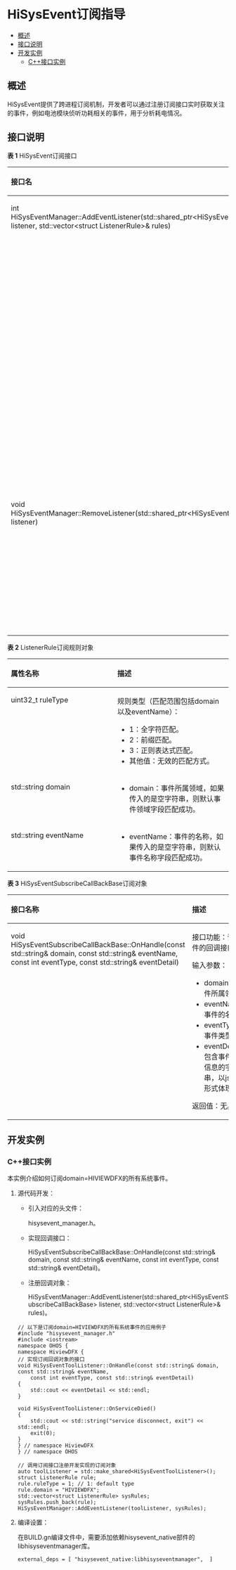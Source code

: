 # HiSysEvent订阅指导<a name="ZH-CN_TOPIC_0000001185655868"></a>

-   [概述](#section315316685112)
-   [接口说明](#section0342191810519)
-   [开发实例](#section123181432175110)
    -   [C++接口实例](#section2016116181902)


## 概述<a name="section315316685112"></a>

HiSysEvent提供了跨进程订阅机制，开发者可以通过注册订阅接口实时获取关注的事件，例如电池模块侦听功耗相关的事件，用于分析耗电情况。

## 接口说明<a name="section0342191810519"></a>

**表 1**  HiSysEvent订阅接口

<a name="table1844019587496"></a>
<table><thead align="left"><tr id="row1440058184916"><th class="cellrowborder" valign="top" width="48.120000000000005%" id="mcps1.2.3.1.1"><p id="p19441135844915"><a name="p19441135844915"></a><a name="p19441135844915"></a>接口名</p>
</th>
<th class="cellrowborder" valign="top" width="51.88%" id="mcps1.2.3.1.2"><p id="p13441195815491"><a name="p13441195815491"></a><a name="p13441195815491"></a>描述</p>
</th>
</tr>
</thead>
<tbody><tr id="row16441155818499"><td class="cellrowborder" valign="top" width="48.120000000000005%" headers="mcps1.2.3.1.1 "><p id="p877916438211"><a name="p877916438211"></a><a name="p877916438211"></a>int HiSysEventManager::AddEventListener(std::shared_ptr&lt;HiSysEventSubscribeCallBackBase&gt; listener, std::vector&lt;struct ListenerRule&gt;&amp; rules)</p>
</td>
<td class="cellrowborder" valign="top" width="51.88%" headers="mcps1.2.3.1.2 "><p id="p14727325133216"><a name="p14727325133216"></a><a name="p14727325133216"></a>接口功能：注册订阅HiSysEvent系统事件侦听对象，可设置规则订阅某些事件。</p>
<p id="p167271525203213"><a name="p167271525203213"></a><a name="p167271525203213"></a>输入参数：</p>
<a name="ul6717142214919"></a><a name="ul6717142214919"></a><ul id="ul6717142214919"><li>listener：订阅回调对象。</li><li>rules：事件订阅规则。</li></ul>
<p id="p83591223153818"><a name="p83591223153818"></a><a name="p83591223153818"></a>返回值：</p>
<a name="ul12105842111913"></a><a name="ul12105842111913"></a><ul id="ul12105842111913"><li>0：订阅成功，重复订阅。</li><li>1：订阅成功，初次订阅。</li><li>其他返回值：订阅失败。</li></ul>
</td>
</tr>
<tr id="row910319443242"><td class="cellrowborder" valign="top" width="48.120000000000005%" headers="mcps1.2.3.1.1 "><p id="p15104154411248"><a name="p15104154411248"></a><a name="p15104154411248"></a>void HiSysEventManager::RemoveListener(std::shared_ptr&lt;HiSysEventSubscribeCallBackBase&gt; listener)</p>
</td>
<td class="cellrowborder" valign="top" width="51.88%" headers="mcps1.2.3.1.2 "><p id="p1104194420248"><a name="p1104194420248"></a><a name="p1104194420248"></a>接口功能：移除订阅hisysevent系统事件侦听对象。</p>
<p id="p7943171095411"><a name="p7943171095411"></a><a name="p7943171095411"></a>输入参数：</p>
<a name="ul894321075411"></a><a name="ul894321075411"></a><ul id="ul894321075411"><li>listener：订阅回调对象。</li></ul>
<p id="p9744631162515"><a name="p9744631162515"></a><a name="p9744631162515"></a>返回值：无。</p>
</td>
</tr>
</tbody>
</table>

**表 2**  ListenerRule订阅规则对象

<a name="table1144011610564"></a>
<table><thead align="left"><tr id="row124411716175611"><th class="cellrowborder" valign="top" width="48.11%" id="mcps1.2.3.1.1"><p id="p19441151675610"><a name="p19441151675610"></a><a name="p19441151675610"></a>属性名称</p>
</th>
<th class="cellrowborder" valign="top" width="51.89%" id="mcps1.2.3.1.2"><p id="p16441171616563"><a name="p16441171616563"></a><a name="p16441171616563"></a>描述</p>
</th>
</tr>
</thead>
<tbody><tr id="row174411216105615"><td class="cellrowborder" valign="top" width="48.11%" headers="mcps1.2.3.1.1 "><p id="p496413536613"><a name="p496413536613"></a><a name="p496413536613"></a><span>uint32_t</span> ruleType</p>
</td>
<td class="cellrowborder" valign="top" width="51.89%" headers="mcps1.2.3.1.2 "><p id="p94416160565"><a name="p94416160565"></a><a name="p94416160565"></a>规则类型（匹配范围包括domain以及eventName）：</p>
<a name="ul1652866141814"></a><a name="ul1652866141814"></a><ul id="ul1652866141814"><li>1：全字符匹配。</li><li>2：前缀匹配。</li><li>3：正则表达式匹配。</li><li>其他值：无效的匹配方式。</li></ul>
</td>
</tr>
<tr id="row64411816125614"><td class="cellrowborder" valign="top" width="48.11%" headers="mcps1.2.3.1.1 "><p id="p1258135313712"><a name="p1258135313712"></a><a name="p1258135313712"></a>std::string domain</p>
</td>
<td class="cellrowborder" valign="top" width="51.89%" headers="mcps1.2.3.1.2 "><a name="ul14905926102311"></a><a name="ul14905926102311"></a><ul id="ul14905926102311"><li>domain：事件所属领域，如果传入的是空字符串，则默认事件领域字段匹配成功。</li></ul>
</td>
</tr>
<tr id="row244161615619"><td class="cellrowborder" valign="top" width="48.11%" headers="mcps1.2.3.1.1 "><p id="p227913101887"><a name="p227913101887"></a><a name="p227913101887"></a>std::string eventName</p>
</td>
<td class="cellrowborder" valign="top" width="51.89%" headers="mcps1.2.3.1.2 "><a name="ul248063132319"></a><a name="ul248063132319"></a><ul id="ul248063132319"><li>eventName：事件的名称，如果传入的是空字符串，则默认事件名称字段匹配成功。</li></ul>
</td>
</tr>
</tbody>
</table>

**表 3**  HiSysEventSubscribeCallBackBase订阅对象

<a name="table1011703742711"></a>
<table><thead align="left"><tr id="row121187375270"><th class="cellrowborder" valign="top" width="48.25%" id="mcps1.2.3.1.1"><p id="p2118143782719"><a name="p2118143782719"></a><a name="p2118143782719"></a>接口名称</p>
</th>
<th class="cellrowborder" valign="top" width="51.74999999999999%" id="mcps1.2.3.1.2"><p id="p4118037152710"><a name="p4118037152710"></a><a name="p4118037152710"></a>描述</p>
</th>
</tr>
</thead>
<tbody><tr id="row111823719274"><td class="cellrowborder" valign="top" width="48.25%" headers="mcps1.2.3.1.1 "><p id="p161181537112712"><a name="p161181537112712"></a><a name="p161181537112712"></a>void HiSysEventSubscribeCallBackBase::OnHandle(const std::string&amp; domain, const std::string&amp; eventName, const int eventType, const std::string&amp; eventDetail)</p>
</td>
<td class="cellrowborder" valign="top" width="51.74999999999999%" headers="mcps1.2.3.1.2 "><p id="p1772213111011"><a name="p1772213111011"></a><a name="p1772213111011"></a>接口功能：订阅事件的回调接口。</p>
<p id="p182081719151016"><a name="p182081719151016"></a><a name="p182081719151016"></a>输入参数：</p>
<a name="ul02091819131015"></a><a name="ul02091819131015"></a><ul id="ul02091819131015"><li>domain：事件所属领域。</li><li>eventName：事件的名称。</li><li>eventType：事件类型。</li><li>eventDetail：包含事件相关信息的字符串，以json的形式体现。</li></ul>
<p id="p18209419201010"><a name="p18209419201010"></a><a name="p18209419201010"></a>返回值：无。</p>
</td>
</tr>
</tbody>
</table>

## 开发实例<a name="section123181432175110"></a>

### C++接口实例<a name="section2016116181902"></a>

本实例介绍如何订阅domain=HIVIEWDFX的所有系统事件。

1.  源代码开发：

    -   引入对应的头文件：

        hisysevent\_manager.h。

    -   实现回调接口：

        HiSysEventSubscribeCallBackBase::OnHandle\(const std::string& domain, const std::string& eventName, const int eventType, const std::string& eventDetail\)。

    -   注册回调对象：

        HiSysEventManager::AddEventListener\(std::shared\_ptr<HiSysEventSubscribeCallBackBase\> listener, std::vector<struct ListenerRule\>& rules\)。


    ```
    // 以下是订阅domain=HIVIEWDFX的所有系统事件的应用例子
    #include "hisysevent_manager.h"
    #include <iostream>
    namespace OHOS {
    namespace HiviewDFX {
    // 实现订阅回调对象的接口
    void HiSysEventToolListener::OnHandle(const std::string& domain, const std::string& eventName,
        const int eventType, const std::string& eventDetail)
    {
        std::cout << eventDetail << std::endl;
    }
    
    void HiSysEventToolListener::OnServiceDied()
    {
        std::cout << std::string("service disconnect, exit") << std::endl;
        exit(0);
    }
    } // namespace HiviewDFX
    } // namespace OHOS
    
    // 调用订阅接口注册开发实现的订阅对象
    auto toolListener = std::make_shared<HiSysEventToolListener>();
    struct ListenerRule rule;
    rule.ruleType = 1; // 1: default type
    rule.domain = "HIVIEWDFX";
    std::vector<struct ListenerRule> sysRules;
    sysRules.push_back(rule);
    HiSysEventManager::AddEventListener(toolListener, sysRules);
    ```

2.  编译设置：

    在BUILD.gn编译文件中，需要添加依赖hisysevent\_native部件的libhisyseventmanager库。

    ```
    external_deps = [ "hisysevent_native:libhisyseventmanager",  ]
    ```


